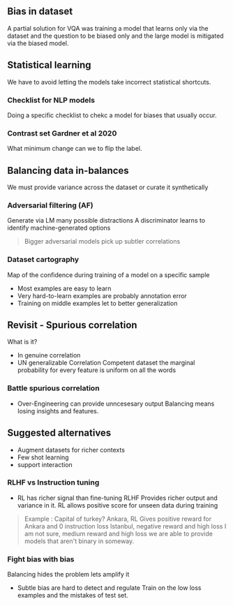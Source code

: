 ## Bias in dataset

A partial solution for VQA was training a model that learns only via the dataset and the question to be biased only
and the large model is mitigated via the biased model.

## Statistical learning

We have to avoid letting the models take incorrect statistical shortcuts.

### Checklist for NLP models

Doing a specific checklist to chekc a model for biases that usually occur.

### Contrast set Gardner et al 2020

What minimum change can we to flip the label.

## Balancing data in-balances

We must provide variance across the dataset or curate it synthetically

### Adversarial filtering (AF)

Generate via LM many possible distractions
A discriminator learns to identify machine-generated options

> Bigger adversarial models pick up subtler correlations

### Dataset cartography

Map of the confidence during training of a model on a specific sample

- Most examples are easy to learn
- Very hard-to-learn examples are probably annotation error
- Training on middle examples let to better generalization

## Revisit - Spurious correlation

What is it?

- In genuine correlation
- UN generalizable Correlation
  Competent dataset the marginal probability for every feature is uniform on all the words

### Battle spurious correlation

- Over-Engineering can provide unncesesary output
  Balancing means losing insights and features.

## Suggested alternatives

- Augment datasets for richer contexts
- Few shot learning
- support interaction

### RLHF vs Instruction tuning

- RL has richer signal than fine-tuning
  RLHF Provides richer output and variance in it.
  RL allows positive score for unseen data during training

> Example : Capital of turkey?
> Ankara, RL Gives positive reward for Ankara and 0 instruction loss
> Istanbul, negative reward and high loss
> I am not sure, medium reward and high loss
> we are able to provide models that aren't binary in someway.

### Fight bias with bias

Balancing hides the problem lets amplify it

- Subtle bias are hard to detect and regulate
  Train on the low loss examples and the mistakes of test set.
